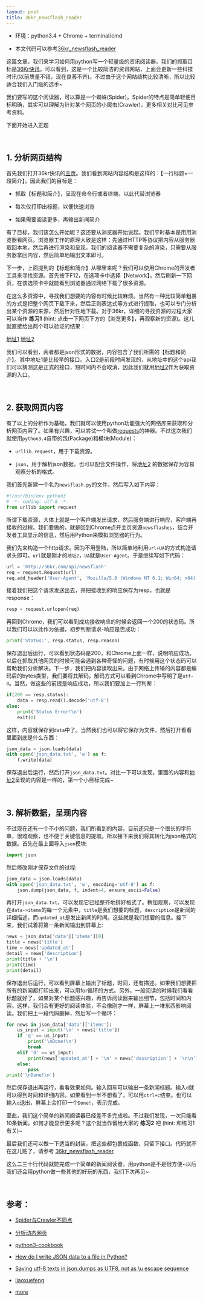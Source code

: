 ```yaml
---
layout: post
title: 36kr_newsflash_reader
---
```



*	环境：python3.4 + Chrome + terminal/cmd

*	本文代码可以参考[36kr_newsflash_reader](https://github.com/jJayyyyyyy/36kr_newsflash_reader)

这篇文章，我们来学习如何用python写一个轻量级的资讯阅读器。我们的抓取目标是[36Kr快讯](http://36kr.com/newsflashes)。可以看到，这是一个比较简洁的资讯网站，上面会更新一些科技时讯(以前质量不错，现在良莠不齐)。不过由于这个网站结构比较清晰，所以比较适合我们入门级的选手~

我们要写的这个阅读器，可以算是一个蜘蛛(Spider)。Spider的特点是简单轻便目标明确，其实可以理解为针对某个网页的小爬虫(Crawler)。更多相关对比可见参考资料。

下面开始进入正题

<br/>

##	1. 分析网页结构

首先我们打开36kr快讯的[主页](http://36kr.com/newsflashes)。我们看到网站内容结构是这样的：【一行标题+一段简介】。因此我们的目标是：

*	抓取【标题和简介】，呈现在命令行或者终端，以此代替浏览器

*	每次仅打印出标题，以便快速浏览

*	如果需要阅读更多，再输出新闻简介

有了目标，我们该怎么开始呢？这还要从浏览器开始说起。我们平时基本是用用浏览器看网页。浏览器工作的原理大致是这样：先通过HTTP等协议把内容从服务器取回本地，然后再进行渲染和呈现。我们的阅读器不需要复杂的渲染，只需要从服务器拿回内容，然后简单地输出文本即可。

下一步，上面提到的【标题和简介】从哪里来呢？我们可以使用Chrome的开发者工具来寻找资源。首先按下F12，在选项卡中选择【Network】，然后刷新一下网页，在该选项卡中就能看到浏览器通过网络下载了很多资源。

在这么多资源中，寻找我们想要的内容有时候比较麻烦。当然有一种比较简单粗暴的方式是把整个网页下载下来，然后正则表达式等方式进行提取，也可以专门分析出某个资源的来源，然后针对性地下载。对于36kr，详细的寻找资源的过程大家可以当作 **练习1** (hint: 点击一下网页下方的【浏览更多】，再观察新的资源)。这儿就直接给出两个可以验证的结果：

[地址1](http://36kr.com/newsflashes.json) [地址2](http://36kr.com/api/newsflash)

我们可以看到，两者都是json形式的数据，内容包含了我们所需的【标题和简介】。其中地址1是比较早的接口。入口2是前段时间发现的，从地址中的这个api我们可以猜测这是正式的接口，短时间内不会取消，因此我们就用[地址2](http://36kr.com/api/newsflash)作为获取资源的入口。

<br/>

##	2. 获取网页内容

有了以上的分析作为基础，我们就可以使用python功能强大的网络库来获取和分析网页内容了。如果有兴趣，可以尝试一个叫做[requests](https://github.com/kennethreitz/requests)的神器。不过这次我们就使用`python3.4`自带的包(Package)和模块(Module)：

*	`urllib.request`，用于下载资源。

*	`json`，用于解析json数据，也可以配合文件操作，将[地址2](http://36kr.com/api/newsflash) 的数据保存为容易观察分析的格式。

我们首先新建一个名为`newsflash.py`的文件，然后写入如下内容：

```python
#!/usr/bin/env python3
# -*- coding: utf-8 -*-
from urllib import request
```

所谓下载资源，大体上就是一个客户端发出请求，然后服务端进行响应，客户端再接收的过程。我们要做的，就是回到Chrome点开主页资源`newsflashes`，结合开发者工具显示的信息，然后用Python来模拟浏览器的行为。

我们先来构造一个http请求。因为不用登陆，所以简单地利用`url+UA`的方式构造请求头即可。`url`就是刚才的`地址2`，`UA`就是`User-Agent`。于是继续写如下代码：

```python
url = 'http://36kr.com/api/newsflash'
req = request.Request(url)
req.add_header('User-Agent', 'Mozilla/5.0 (Windows NT 6.1; Win64; x64) AppleWebKit/537.36 (KHTML, like Gecko) Chrome/54.0.2840.71 Safari/537.36')
```

接着我们把这个请求发送出去，并把接收到的响应保存为resp，也就是response：

```python
resp = request.urlopen(req)
```

再回到Chrome，我们可以看到成功接收响应的时候会返回一个200的状态码。所以我们可以以此作为依据，初步判断请求-响应是否成功：

```python
print('Status:', resp.status, resp.reason)
```

保存退出后运行，可以看到状态码是200，和Chrome上面一样，说明响应成功。以后在抓取其他网页的时候可能会遇到各种奇怪的问题，有时候用这个状态码可以帮助我们分析解决。下一步，我们把内容读取出来。由于网络上传输的内容都是编码后的bytes类型，我们要将其解码。解码方式可以看到Chrome中写明了是`utf-8`。当然，做这些的前提是响应成功，所以我们要加上一行判断：

```python
if(200 == resp.status):
	data = resp.read().decode('utf-8')
else:
	print('Status Error!\n')
	exit(0)
```

这样，内容就保存到`data`中了。当然我们也可以将它保存为文件，然后打开看看里面到底是什么东西：

```python
json_data = json.loads(data)
with open('json_data.txt', 'w') as f:
	f.write(data)
```

保存退出后运行，然后打开`json_data.txt`。对比一下可以发现，里面的内容和[地址2](http://36kr.com/api/newsflash)呈现的内容是一样的，第一个小目标完成~

<br/>

##	3. 解析数据，呈现内容

不过现在还有一个不小的问题，我们所看到的内容，目前还只是一个很长的字符串，很难观察，也不便于关键信息的提取。所以接下来我们将其转化为json格式的数据。首先在最上面导入`json`模块:

```python
import json
```

然后修改刚才保存文件的过程:

```python
json_data = json.loads(data)
with open('json_data.txt', 'w', encoding='utf-8') as f:
	json.dump(json_data, f, indent=4, ensure_ascii=False)
```

再打开`json_data.txt`，可以发现它已经整齐地排好格式了。稍加观察，可以发现在`data->items`的每一个元素中，`title`是我们想要的标题，`description`是新闻的详细描述，而`updated_at`是发出新闻的时间。这些就是我们想要的信息。接下来，我们试着将第一条新闻输出到屏幕上:

```python
news = json_data['data']['items'][0]
title = news['title']
time = news['updated_at']
detail = news['description']
print(title + '\n')
print(time)
print(detail)
```

保存退出后运行，可以看到屏幕上输出了标题，时间，还有描述。如果我们想要把所有的新闻都打印出来，可以用for循环的方式。另外，一般阅读的时候我们看看标题就好了，如果对某个标题感兴趣，再告诉阅读器来输出细节，包括时间和内容。这样，我们会有更好的阅读体验，不会像刚才一样，屏幕上一堆东西影响阅读。我们把上一段代码删掉，然后写一个循环：

```python
for news in json_data['data']['items']:
	us_input = input('\n' + news['title'])
	if 'q' == us_input:
		print('\nDone!\n')
		break
	elif 'd' == us_input:
		print(news['updated_at'] + '\n' + news['description'] + '\n\n')
	else:
		pass
print('\nDone!\n')
```

然后保存退出再运行，看看效果如何。输入回车可以输出一条新闻标题。输入`d`就可以得到时间和详细内容。如果看到一半不想看了，可以用`ctrl+c`结束。也可以输入`q`退出，屏幕上会打印一个`Done!`，表示完成。

至此，我们这个简单的新闻阅读器已经差不多完成啦。不过我们发现，一次只能看10条新闻。如何才能显示更多呢？这个就当作留给大家的 **练习2** 吧 (hint: 和练习1有关)~

最后我们还可以做一下适当的封装，把这些都包裹成函数，只留下接口。代码就不在这儿贴了，请参考 [36kr_newsflash_reader](https://github.com/jJayyyyyyy/36kr_newsflash_reader/blob/master/36kr_newsflash_reader.py)

这么二三十行代码就能完成一个简单的新闻阅读器，用python是不是很方便~以后我们还会用python做一些其他的好玩的东西，我们下次再见~

<br/>

##	参考：

*	[Spider与Crawler不同点](http://www.admin5.com/article/20080825/100523.shtml)

*	[分析动态网页](https://www.zhihu.com/question/21471960/answer/81061538)

*	[python3-cookbook](http://python3-cookbook.readthedocs.io/zh_CN/latest/c06/p02_read-write_json_data.html)

*	[How do I write JSON data to a file in Python?](http://stackoverflow.com/questions/12309269/how-do-i-write-json-data-to-a-file-in-python)

*	[Saving utf-8 texts in json.dumps as UTF8, not as \u escape sequence](http://stackoverflow.com/questions/18337407/saving-utf-8-texts-in-json-dumps-as-utf8-not-as-u-escape-sequence)

*	[liaoxuefeng](http://www.liaoxuefeng.com/)

*	[more](https://github.com/jJayyyyyyy/36kr_newsflash_reader/blob/master/36kr_newsflash_reader.py)
